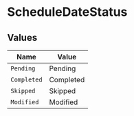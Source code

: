 # ScheduleDateStatus


## Values

| Name        | Value       |
| ----------- | ----------- |
| `Pending`   | Pending     |
| `Completed` | Completed   |
| `Skipped`   | Skipped     |
| `Modified`  | Modified    |